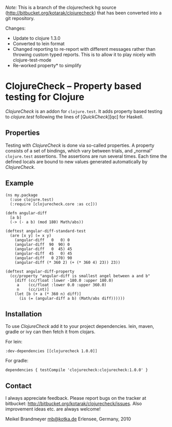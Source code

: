 *Note:* This is a branch of the clojurecheck hg source
 (http://bitbucket.org/kotarak/clojurecheck) that has been converted
 into a git repository.
 
   Changes:
 
 * Update to clojure 1.3.0
 * Converted to lein format
 * Changed reporting to re-report with different messages rather
   than throwing custom typed reports.  This is to allow it to
   play nicely with clojure-test-mode
 * Re-worked property* to simplify

# ClojureCheck – Property based testing for Clojure

*ClojureCheck* is an addon for `clojure.test`. It adds property based
testing to *clojure.test* following the lines of [*QuickCheck*][qc] for
Haskell.

## Properties

Testing with *ClojureCheck* is done via so-called properties. A property
consists of a set of bindings, which vary between trials, and „normal“
`clojure.test` assertions. The assertions are run several times. Each
time the defined locals are bound to new values generated automatically
by *ClojureCheck*.

## Example

    (ns my.package
      (:use clojure.test)
      (:require [clojurecheck.core :as cc]))

    (defn angular-diff
      [a b]
      (-> (- a b) (mod 180) Math/abs))

    (deftest angular-diff-standard-test
      (are [x y] (= x y)
        (angular-diff   0   0) 0
        (angular-diff  90  90) 0
        (angular-diff   0  45) 45
        (angular-diff  45   0) 45
        (angular-diff   0 270) 90
        (angular-diff (* 360 2) (+ (* 360 4) 23)) 23))

    (deftest angular-diff-property
      (cc/property "angular-diff is smallest angel between a and b"
        [diff (cc/float :lower -180.0 :upper 180.0)
         a    (cc/float :lower 0.0 :upper 360.0)
         n    (cc/int)]
        (let [b (+ a (* 360 n) diff)]
          (is (= (angular-diff a b) (Math/abs diff))))))

## Installation

To use *ClojureCheck* add it to your project dependencies. lein, maven,
gradle or ivy can then fetch it from clojars.

For lein:

    :dev-dependencies [[clojurecheck 1.0.0]]

For gradle:

    dependencies { testCompile 'clojurecheck:clojurecheck:1.0.0' }

## Contact

I always appreciate feedback. Please report bugs on the tracker at
bitbucket: <http://bitbucket.org/kotarak/clojurecheck/issues>. Also
improvement ideas etc. are always welcome!

Meikel Brandmeyer <mb@kotka.de>
Erlensee, Germany, 2010
